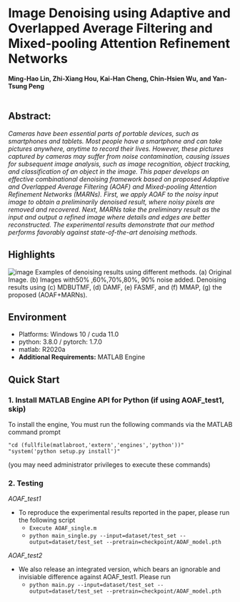# Image Denoising using Adaptive and Overlapped Average Filtering and Mixed-pooling Attention Refinement Networks  

**Ming-Hao Lin, Zhi-Xiang Hou, Kai-Han Cheng, Chin-Hsien Wu, and Yan-Tsung Peng** <br>
<br>
## **Abstract:** <br>

_Cameras have been essential parts of portable devices, such as smartphones and tablets.
Most people have a smartphone and can take pictures anywhere, anytime to record their lives.
However, these pictures captured by cameras may suffer from noise contamination, causing issues for
subsequent image analysis, such as image recognition, object tracking, and classification of an object in
the image. This paper develops an effective combinational denoising framework based on proposed
Adaptive and Overlapped Average Filtering (AOAF) and Mixed-pooling Attention Refinement
Networks (MARNs). First, we apply AOAF to the noisy input image to obtain a preliminarily
denoised result, where noisy pixels are removed and recovered. Next, MARNs take the preliminary
result as the input and output a refined image where details and edges are better reconstructed.
The experimental results demonstrate that our method performs favorably against state-of-the-art
denoising methods._

## Highlights <br>
![image](https://github.com/Sasebalballgit/Image-Denoising-using-Adaptive-and-Overlapped-Average-Filtering-and-Mixed-pooling-Attention-Refineme/blob/main/Example/r_gray_com.png)
Examples of denoising results using different methods. (a) Original Image. (b) Images with50% ,60%,70%,80%, 90% noise added. Denoising results using (c) MDBUTMF, (d) DAMF,  (e) FASMF, and (f) MMAP, (g) the proposed (AOAF+MARNs).

## Environment <br>
*  Platforms: Windows 10  / cuda 11.0 <br>
*  python: 3.8.0 / pytorch: 1.7.0 <br>
*  matlab: R2020a <br>
*  **Additional Requirements:** MATLAB Engine <br>
## Quick Start <br>
<h3> 1. Install MATLAB Engine API for Python (if using AOAF_test1, skip)</h3>


To install the engine, You must run the following commands via the MATLAB command prompt <br>

```
"cd (fullfile(matlabroot,'extern','engines','python'))"
"system('python setup.py install')"
```

(you may need administrator privileges to execute these commands) <br>

<h3> 2. Testing </h3>

  *AOAF_test1*
* To reproduce the experimental results reported in the paper, please run the following script <br>
  * `Execute AOAF_single.m` <br>
  * `python main_single.py --input=dataset/test_set --output=dataset/test_set --pretrain=checkpoint/AOAF_model.pth` <br>
  
 *AOAF_test2*
 
* We also release an integrated version, which bears an ignorable and invisiable difference against AOAF_test1. Please run <br>
  * `python main.py --input=dataset/test_set --output=dataset/test_set --pretrain=checkpoint/AOAF_model.pth` <br> <br>
